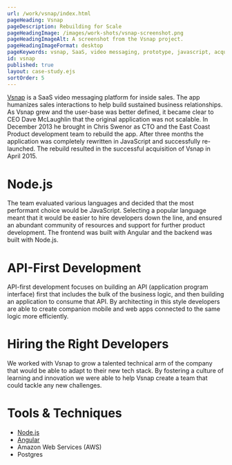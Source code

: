 ```yaml
---
url: /work/vsnap/index.html
pageHeading: Vsnap
pageDescription: Rebuilding for Scale
pageHeadingImage: /images/work-shots/vsnap-screenshot.png
pageHeadingImageAlt: A screenshot from the Vsnap project.
pageHeadingImageFormat: desktop
pageKeywords: vsnap, SaaS, video messaging, prototype, javascript, acquisition, angular, node.js, node, api, api-first development, amazon web services, aws, postgres
id: vsnap
published: true
layout: case-study.ejs
sortOrder: 5
---
```


<p class="paragraph--major"><a href="https://www.crunchbase.com/organization/vsnap#/entity">Vsnap</a> is a SaaS video messaging platform for inside sales. The app humanizes sales interactions to help build sustained business relationships. As Vsnap grew and the user-base was better defined, it became clear to CEO Dave McLaughlin that the original application was not scalable. In December 2013 he brought in Chris Swenor as CTO and the East Coast Product development team to rebuild the app. After three months the application was completely rewritten in JavaScript and successfully re-launched. The rebuild resulted in the successful acquisition of Vsnap in April 2015.</p>

<h1 class="text-heading-one">Node.js</h1>

<p>The team evaluated various languages and decided that the most performant choice would be JavaScript. Selecting a popular language meant that it would be easier to hire developers down the line, and ensured an abundant community of resources and support for further product development. The frontend was built with Angular and the backend was built with Node.js.</p>

<h1 class="text-heading-one">API-First Development</h1>

<p>API-first development focuses on building an API (application program interface) first that includes the bulk of the business logic, and then building an application to consume that API. By architecting in this style developers are able to create companion mobile and web apps connected to the same logic more efficiently.</p>

<h1 class="text-heading-one">Hiring the Right Developers</h1>

<p>We worked with Vsnap to grow a talented technical arm of the company that would be able to adapt to their new tech stack. By fostering a culture of learning and innovation we were able to help Vsnap create a team that could tackle any new challenges.</p>

<h1 class="text-heading-one">Tools &amp; Techniques</h1>

<ul>
  <li><a href="/technologies/node">Node.js</a></li>
  <li><a href="/technologies/angular">Angular</a></li>
  <li>Amazon Web Services (AWS)</li>
  <li>Postgres</li>
</ul>
